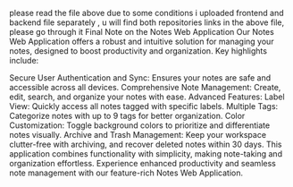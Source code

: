 please read the file above due to some conditions i uploaded frontend and backend file separately , u will find both repositories links in the above file, please go through it
Final Note on the Notes Web Application
Our Notes Web Application offers a robust and intuitive solution for managing your notes, designed to boost productivity and organization. Key highlights include:

Secure User Authentication and Sync: Ensures your notes are safe and accessible across all devices.
Comprehensive Note Management: Create, edit, search, and organize your notes with ease.
Advanced Features:
Label View: Quickly access all notes tagged with specific labels.
Multiple Tags: Categorize notes with up to 9 tags for better organization.
Color Customization: Toggle background colors to prioritize and differentiate notes visually.
Archive and Trash Management: Keep your workspace clutter-free with archiving, and recover deleted notes within 30 days.
This application combines functionality with simplicity, making note-taking and organization effortless. Experience enhanced productivity and seamless note management with our feature-rich Notes Web Application.
